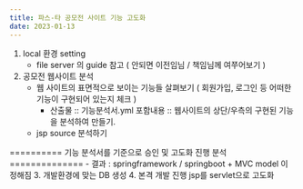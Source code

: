 ```yaml
---
title: 파스-타 공모전 사이트 기능 고도화
date: 2023-01-13
---
```


1. local 환경 setting 
    - file server 의 guide 참고 ( 안되면 이전임님 / 책임님께 여쭈어보기 )
2. 공모전 웹사이트 분석
    - 웹 사이트의 표면적으로 보이는 기능들 살펴보기
    ( 회원가입, 로그인 등 어떠한 기능이 구현되어 있는지 체크 )
        + 산출물 :: 기능분석서.yml 
            포함내용 :: 웹사이트의 상단/우측의 구현된 기능을 분석하여 만들기.
    - jsp source 분석하기

========== 기능 분석서를 기준으로 승인 및 고도화 진행 분석 ==============
    - 결과 : springframework / springboot + MVC model 이 정해짐
3. 개발환경에 맞는 DB 생성
4. 본격 개발 진행
    jsp를 servlet으로 고도화

